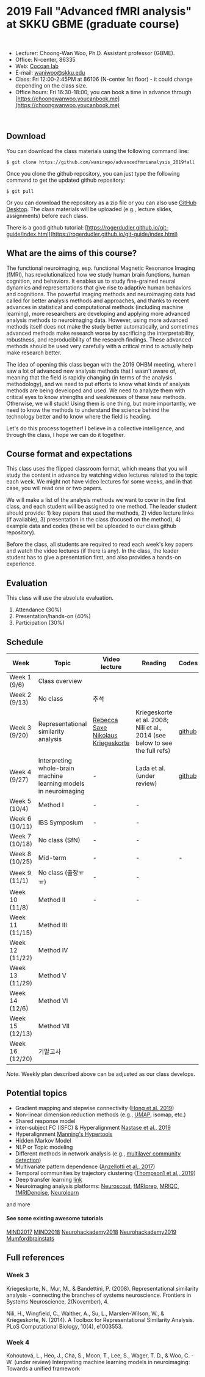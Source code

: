 # 2019 Fall "Advanced fMRI analysis" at SKKU GBME (graduate course)


<br>

- Lecturer: Choong-Wan Woo, Ph.D. Assistant professor (GBME).
- Office: N-center, 86335
- Web: [Cocoan lab](http://cocoanlab.github.io)
- E-mail: waniwoo@skku.edu
- Class: Fri 12:00-2:45PM at 86106 (N-center 1st floor) - it could change depending on the class size.
- Office hours: Fri 16:30-18:00, you can book a time in advance through [https://choongwanwoo.youcanbook.me](https://choongwanwoo.youcanbook.me)

<br>

## Download
You can download the class materials using the following command line:

	$ git clone https://github.com/wanirepo/advancedfmrianalysis_2019fall

Once you clone the github repository, you can just type the following command to get the updated github repository:

	$ git pull
	
Or you can download the repository as a zip file or you can also use [GitHub Desktop](https://desktop.github.com). The class materials will be uploaded (e.g., lecture slides, assignments) before each class. 

There is a good github tutorial: [https://rogerdudler.github.io/git-guide/index.html](https://rogerdudler.github.io/git-guide/index.html)

## What are the aims of this course?

The functional neuroimaging, esp. functional Magnetic Resonance Imaging (fMRI), has revolutionalized how we study human brain functions, human cognition, and behaviors. It enables us to study fine-grained neural dynamics and representations that give rise to adaptive human behaviors and cognitions. The powerful imaging methods and neuroimaging data had called for better analysis methods and approaches, and thanks to recent advances in statistical and computational methods (including machine learning), more researchers are developing and applying more advanced analysis methods to neuroimaging data. However, using more advanced methods itself does not make the study better automatically, and sometimes advanced methods make research worse by sacrificing the interpretability, robustness, and reproducibility of the research findings. These advanced methods should be used very carefully with a critical mind to actually help make research better. 

The idea of opening this class began with the 2019 OHBM meeting, where I saw a lot of advanced new analysis methods that I wasn't aware of, meaning that the field is rapidly changing (in terms of the analysis methodology), and we need to put efforts to know what kinds of analysis methods are being developed and used. We need to analyze them with critical eyes to know strengths and weaknesses of these new methods. Otherwise, we will stuck! Using them is one thing, but more importantly, we need to know the methods to understand the science behind the technology better and to know where the field is heading.  

Let's do this process together! I believe in a collective intelligence, and through the class, I hope we can do it together. 


## Course format and expectations

This class uses the flipped classroom format, which means that you will study the content in advance by watching video lectures related to the topic each week. We might not have video lectures for some weeks, and in that case, you will read one or two papers. 

We will make a list of the analysis methods we want to cover in the first class, and each student will be assigned to one method. The leader student should provide: 1) key papers that used the methods, 2) video lecture links (if available), 3) presentation in the class (focused on the method), 4) example data and codes (these will be uploaded to our class github repository). 

Before the class, all students are required to read each week's key papers and watch the video lectures (if there is any). In the class, the leader student has to give a presentation first, and also provides a hands-on experience.


## Evaluation

This class will use the absolute evaluation.

1. Attendance (30%)
2. Presentation/hands-on (40%)
5. Participation (30%)


## Schedule

Week  | Topic | Video lecture | Reading | Codes
------| ----- | ----- | ----- | -------
Week 1 (9/6) | Class overview | 
Week 2 (9/13) | No class | 추석 | 
Week 3 (9/20) | Representational similarity analysis | [Rebecca Saxe](https://www.youtube.com/watch?v=bQhg8H6iS_s) <br> [Nikolaus Kriegeskorte](https://www.youtube.com/watch?v=_-D4S0x5AFc) | Kriegeskorte et al. 2008; Nili et al., 2014 (see below to see the full refs) | [github](https://github.com/cocoanlab/khbm2019_RSA_tutorial)
Week 4 (9/27) | Interpreting whole-brain machine learning models in neuroimaging | - | Lada et al. (under review) | [github](https://github.com/cocoanlab/interpret_ml_neuroimaging)
Week 5 (10/4) | Method I | - | - |
Week 6 (10/11) | IBS Symposium | - | -
Week 7 (10/18) | No class (SfN) | - | -
Week 8 (10/25) | Mid-term |  - | - | -
Week 9 (11/1) | No class (출장ㅠㅠ) | - | -
Week 10 (11/8) | Method II | - | -
Week 11 (11/15) | Method III | |
Week 12 (11/22) | Method IV | |
Week 13 (11/29) | Method V | |
Week 14 (12/6) | Method VI | |
Week 15 (12/13) | Method VII | |
Week 16 (12/20) | 기말고사 |

_Note._ Weekly plan described above can be adjusted as our class develops.

## Potential topics

- Gradient mapping and stepwise connectivity ([Hong et al. 2019](https://www.nature.com/articles/s41467-019-08944-1))
- Non-linear dimension reduction methods (e.g., [UMAP](https://www.biorxiv.org/content/biorxiv/early/2018/09/06/409987.full.pdf), isomap, etc.)
- Shared response model
- inter-subject FC (ISFC) & Hyperalignment [Nastase et al., 2019](https://www.biorxiv.org/content/10.1101/741975v1)
- Hyperalignment [Manning's Hypertools](https://hypertools.readthedocs.io/en/latest/) 
- Hidden Markov Model
- NLP or Topic modeling 
- Different methods in network analysis (e.g., [multilayer community detection](https://www.pnas.org/content/112/37/11678))
- Multivariate pattern dependence ([Anzellotti et al., 2017](https://journals.plos.org/ploscompbiol/article?id=10.1371/journal.pcbi.1005799))
- Temporal communities by trajectory clustering ([Thompson1 et al., 2019](https://www.biorxiv.org/content/10.1101/617027v1.abstract))
- Deep transfer learning [link](https://arxiv.org/pdf/1907.01953.pdf)
- Neuroimaging analysis platforms: [Neuroscout](https://alpha.neuroscout.org/), [fMRIprep](https://fmriprep.readthedocs.io/en/stable/), [MRIQC](https://mriqc.readthedocs.io/en/stable/), [fMRIDenoise](https://github.com/nbraingroup/fmridenoise), [Neurolearn](http://neuro-learn.org/)

and more


#### See some existing awesome tutorials

[MIND2017](https://mindsummerschool.org/2017/08/13/multiscale-network-dynamics.html)
[MIND2018](https://mindsummerschool.org/2018/07/30/narratives-and-naturalistic-contexts.html)
[Neurohackademy2018](https://www.youtube.com/playlist?list=PLO3l0PnUGHYEqA7rFQT2jM6jxsaC2XiHh)
[Neurohackademy2019](https://www.youtube.com/results?search_query=NeuroHackademy+2019)
[Mumfordbrainstats](https://www.youtube.com/channel/UCZ7gF0zm35FwrFpDND6DWeA)

## Full references

### Week 3

Kriegeskorte, N., Mur, M., & Bandettini, P. (2008). Representational similarity analysis - connecting the branches of systems neuroscience. Frontiers in Systems Neuroscience, 2(November), 4.

Nili, H., Wingfield, C., Walther, A., Su, L., Marslen-Wilson, W., & Kriegeskorte, N. (2014). A Toolbox for Representational Similarity Analysis. PLoS Computational Biology, 10(4), e1003553.

### Week 4

Kohoutová, L., Heo, J., Cha, S., Moon, T., Lee, S., Wager, T. D., & Woo, C. -W. (under review) Interpreting machine learning models in neuroimaging: Towards a unified framework

